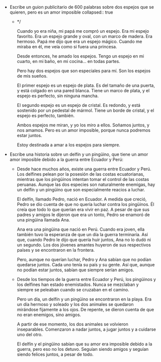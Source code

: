 - Escribe un guion publicitario de 600 palabras sobre dos espejos que se quieren, pero es un amor imposible
  collapsed:: true
	- */
	  
	  
	  Cuando yo era niña, mi papá me compró un espejo. Era mi espejo favorito. Era un espejo grande y oval, con un marco de madera. Era hermoso. Papá me dijo que era un espejo mágico. Cuando me miraba en él, me veía como si fuera una princesa.
	  
	  Desde entonces, he amado los espejos. Tengo un espejo en mi cuarto, en mi baño, en mi cocina… en todas partes.
	  
	  Pero hay dos espejos que son especiales para mí. Son los espejos de mis sueños.
	  
	  El primer espejo es un espejo de plata. Es del tamaño de una puerta, y está colgado en una pared blanca. Tiene un marco de plata, y el espejo es perfecto, sin ninguna mancha.
	  
	  El segundo espejo es un espejo de cristal. Es redondo, y está sostenido por un pedestal de mármol. Tiene un borde de cristal, y el espejo es perfecto, también.
	  
	  Ambos espejos me miran, y yo los miro a ellos. Soñamos juntos, y nos amamos. Pero es un amor imposible, porque nunca podremos estar juntos.
	  
	  Estoy destinada a amar a los espejos para siempre.
- Escribe una historia sobre un delfín y un pingüino, que tiene un amor amor imposible debido a la guerra entre Ecuador y Perú:
	- Desde hace muchos años, existe una guerra entre Ecuador y Perú. Los delfines pelean por la posesión de las costas ecuatorianas, mientras que los pingüinos intentan tomar el control de las costas peruanas. Aunque las dos especies son naturalmente enemigas, hay un delfín y un pingüino que son especialmente reacios a luchar.
	  
	  El delfín, llamado Pedro, nació en Ecuador. A medida que creció, Pedro se dio cuenta de que no quería luchar contra los pingüinos. Él creía que todo lo que querían era vivir en paz. A pesar de que sus padres y amigos le dijeron que era un tonto, Pedro se enamoró de una pingüina llamada Ana.
	  
	  Ana era una pingüina que nació en Perú. Cuando era joven, ella también tuvo la esperanza de que un día la guerra terminaría. Así que, cuando Pedro le dijo que quería huir juntos, Ana no lo dudó ni un segundo. Los dos jóvenes amantes huyeron de sus respectivos países y se encontraron en la frontera.
	  
	  Pero, aunque no querían luchar, Pedro y Ana sabían que no podían quedarse juntos. Cada uno tenía su país y su gente. Así que, aunque no podían estar juntos, sabían que siempre serían amigos.
	- Desde los tiempos de la guerra entre Ecuador y Perú, los pingüinos y los delfines han estado enemistados. Nunca se mezclaban y siempre se peleaban cuando se cruzaban en el camino.
	  
	  Pero un día, un delfín y un pingüino se encontraron en la playa. Era un día hermoso y soleado y los dos animales se quedaron mirándose fijamente a los ojos. De repente, se dieron cuenta de que no eran enemigos, sino amigos.
	  
	  A partir de ese momento, los dos animales se volvieron inseparables. Comenzaron a nadar juntos, a jugar juntos y a cuidarse uno del otro.
	  
	  El delfín y el pingüino sabían que su amor era imposible debido a la guerra, pero eso no los detuvo. Seguían siendo amigos y seguían siendo felices juntos, a pesar de todo.
